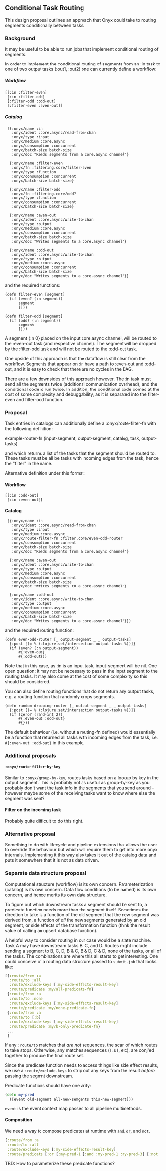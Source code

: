## Conditional Task Routing

This design proposal outlines an approach that Onyx could take to routing
segments conditionally between tasks.

### Background

It may be useful to be able to run jobs that implement conditional routing of segments.

In order to implement the conditional routing of segments from an :in task to
one of two output tasks (:out1, :out2) one can currently define a workflow:

##### Workflow
```
[[:in :filter-even] 
 [:in :filter-odd] 
 [:filter-odd :odd-out] 
 [:filter-even :even-out]]
```

##### Catalog
```
 [{:onyx/name :in
   :onyx/ident :core.async/read-from-chan
   :onyx/type :input
   :onyx/medium :core.async
   :onyx/consumption :concurrent
   :onyx/batch-size batch-size
   :onyx/doc "Reads segments from a core.async channel"}

  {:onyx/name :filter-even
   :onyx/fn :filtering.core/filter-even
   :onyx/type :function
   :onyx/consumption :concurrent
   :onyx/batch-size batch-size}

  {:onyx/name :filter-odd
   :onyx/fn :filtering.core/odd?
   :onyx/type :function
   :onyx/consumption :concurrent
   :onyx/batch-size batch-size}

  {:onyx/name :even-out
   :onyx/ident :core.async/write-to-chan
   :onyx/type :output
   :onyx/medium :core.async
   :onyx/consumption :concurrent
   :onyx/batch-size batch-size
   :onyx/doc "Writes segments to a core.async channel"}

  {:onyx/name :odd-out
   :onyx/ident :core.async/write-to-chan
   :onyx/type :output
   :onyx/medium :core.async
   :onyx/consumption :concurrent
   :onyx/batch-size batch-size
   :onyx/doc "Writes segments to a core.async channel"}]
```

and the required functions:

```
(defn filter-even [segment]
  (if (even? (:n segment))
      segment
      []))

(defn filter-odd [segment]
  (if (odd? (:n segment))
      segment
      []))
```

A segment {:n 0} placed on the input core.async channel, will be routed to the
:even-out task (and respective channel). The segment will be dropped by the
:filter-odd task and will not be routed to the :odd-out task.

One upside of this approach is that the dataflow is still clear from the
workflow. Segments that appear on :in have a path to :even-out and :odd-out,
and it is easy to check that there are no cycles in the DAG.

There are a few downsides of this approach however. The :in task must send all
the segments twice (additional communication overhead), and the conditional
code is run twice. In addition, the conditional code comes at the cost of some
complexity and debuggability, as it
is separated into the filter-even and filter-odd function.

### Proposal

Task entries in catalogs can additionally define a :onyx/route-filter-fn
with the following definition:

example-router-fn (input-segment, output-segment, catalog, task, output-tasks) 

and which returns a list of the tasks that the segment should be routed to.
These tasks must be all be  tasks with incoming edges from the task, hence the
"filter" in the name.

Alternative definition under this format:


#### Workflow
```
[[:in :odd-out] 
 [:in :even-out]]
```

#### Catalog
```
 [{:onyx/name :in
   :onyx/ident :core.async/read-from-chan
   :onyx/type :input
   :onyx/medium :core.async
   :onyx/route-filter-fn :filter.core/even-odd-router
   :onyx/consumption :concurrent
   :onyx/batch-size batch-size
   :onyx/doc "Reads segments from a core.async channel"}

  {:onyx/name :even-out
   :onyx/ident :core.async/write-to-chan
   :onyx/type :output
   :onyx/medium :core.async
   :onyx/consumption :concurrent
   :onyx/batch-size batch-size
   :onyx/doc "Writes segments to a core.async channel"}

  {:onyx/name :odd-out
   :onyx/ident :core.async/write-to-chan
   :onyx/type :output
   :onyx/medium :core.async
   :onyx/consumption :concurrent
   :onyx/batch-size batch-size
   :onyx/doc "Writes segments to a core.async channel"}])
```

and the required routing function:

```
(defn even-odd-router [_ output-segment _ _ output-tasks]
  {:post [(= % (clojure.set/intersection output-tasks %))]}
  (if (even? (:n output-segment))
      #{:even-out}
      #{:odd-out}))
```

Note that in this case, as :in is an input task, input-segment will be nil. One
open question: it may not be necessary to pass in the input segment to the
routing tasks. It may also come at the cost of some complexity so this should
be considered. 

You can also define routing functions that do not return any output tasks, e.g.
a routing function that randomly drops segments.

```
(defn random-dropping-router [_ output-segment _ _ output-tasks]
  {:post [(= % (clojure.set/intersection output-tasks %))]}
  (if (zero? (rand-int 2))
      #{:even-out :odd-out}
      #{}))
```

The default behaviour (i.e. without a routing-fn defined) would essentially be
a function that returned all tasks with incoming edges from the task, i.e.
``` #{:even-out :odd-out} ``` 
in this example.

### Additional proposals

#### ``` :onyx/route-filter-by-key ```

Similar to ``` :onyx/group-by-key ```, routes tasks based on a lookup by key in
the output segment. This is probably not as useful as group-by-key as you probably
don't want the task info in the segments that you send around - however maybe
some of the receiving tasks want to know where else the segment was sent?

#### Filter on the incoming task

Probably quite difficult to do this right.

### Alternative proposal

Something to do with lifecycle and pipeline extensions that allows the user to
override the behaviour but which will require them to get into more onyx
internals. Implementing it this way also takes it out of the catalog data and
puts it somewhere that it is not as data driven.

### Separate data structure proposal

Computational structure (workflow) is its own concern. Parameterization (catalog) is its own concern. Data flow conditions (to be named) is its own concern, and hence merits its own data structure.

To figure out which downstream tasks a segment should be sent to, a predicate function needs more than the segment itself. Sometimes the direction to take is a function of the old segment that the new segment was derived from, a function of *all* the new segments generated by an old segment, or side effects of the transformation function (think the result value of calling an upsert database function).

A helpful way to consider routing in our case would be a state machine. Task A may have downstream tasks B, C, and D. Routes might include sending a segment to B, C, D, B & C, B & D, C & D, none of the tasks, or all of the tasks. The combinations are where this all starts to get interesting. One could conceive of a routing data structure passed to `submit-job` that looks like:

```clojure
[{:route/from :a
  :route/to :all
  :route/exclude-keys [:my-side-effects-result-key]
  :route/predicate :my/all-predicate-fn}
 {:route/from :a
  :route/to :none
  :route/exclude-keys [:my-side-effects-result-key]
  :route/predicate :my/none-predicate-fn}
 {:route/from :a
  :route/to [:b]
  :route/exclude-keys [:my-side-effects-result-key]
  :route/predicate :my/b-only-predicate-fn}
 ...
 ]
```

If any `:route/to` matches that *are not* sequences, the scan of which routes to take stops. Otherwise, any matches sequences (`[:b]`, etc), are conj'ed together to produce the final route set.

Since the predicate function needs to access things like side effect results, we use a `:route/exclude-keys` to strip out any keys from the result *before* passing the segmnt downstream.

Predicate functions should have one arity:

```clojure
(defn my-pred
  ([event old-segment all-new-semgents this-new-segment]))
```

`event` is the event context map passed to all pipeline multimethods.

#### Composition

We need a way to compose predicates at runtime with `and`, `or`, and `not`.

```clojure
{:route/from :a
 :route/to :all
 :route/exclude-keys [:my-side-effects-result-key]
 :route/predicate [:or [:my-pred-1 [:and :my-pred-1 :my-pred-3] [:not :my-pred-4]]]}
```

TBD: How to parameterize these predicate functions?

